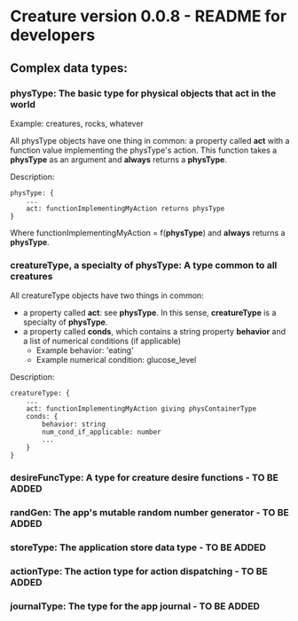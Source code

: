 # Creature version 0.0.8 - README for developers

## Complex data types:
### **physType**: The basic type for physical objects that act in the world

Example: creatures, rocks, whatever

All physType objects have one thing in common: a property called **act** with a function value implementing the physType's action. This function takes a **physType** as an argument and **always** returns a **physType**.

Description:

    physType: {
        ...
        act: functionImplementingMyAction returns physType
    }

Where functionImplementingMyAction = f(**physType**) and **always** returns a **physType**.

### **creatureType**, a specialty of **physType**: A type common to all creatures

All creatureType objects have two things in common: 

* a property called **act**: see **physType**. In this sense, **creatureType** is a specialty of **physType**.
* a property called **conds**, which contains a string property **behavior** and a list of numerical conditions (if applicable)
    * Example behavior: 'eating'
    * Example numerical condition: glucose_level

Description: 

    creatureType: {
        ...
        act: functionImplementingMyAction giving physContainerType
        conds: {
            behavior: string
            num_cond_if_applicable: number
            ...
        }
    }

### **desireFuncType**: A type for creature desire functions - TO BE ADDED

### **randGen**: The app's mutable random number generator - TO BE ADDED

### **storeType**: The application store data type - TO BE ADDED

### **actionType**: The action type for action dispatching - TO BE ADDED

### **journalType**: The type for the app journal - TO BE ADDED
